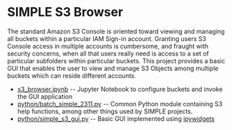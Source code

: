 # SIMPLE S3 Browser
The standard Amazon S3 Console is oriented toward viewing and managing all buckets within a particular IAM Sign-in account.  Granting users S3 Console access in multiple accounts is cumbersome, and fraught with security concerns, when all that users really need is access to a set of particular subfolders within particular buckets.  This project provides a basic GUI that enables the user to view and manage S3 Objects among multiple buckets which can reside different accounts.

- [s3_browser.ipynb](./s3_browser.ipynb) -- Jupyter Notebook to configure buckets and invoke the GUI application
- [python/batch_simple_2311.py](./python/batch_simple_2311.py) -- Common Python module containing S3 help functions, among other things used by SIMPLE projects.
- [python/simple_s3_gui.py](./python/simple_s3_gui.py) -- Basic GUI implemented using [ipywidgets]( https://ipywidgets.readthedocs.io/en/stable/index.html)
